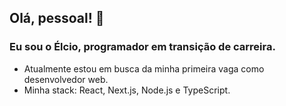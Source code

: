 ## Olá, pessoal! 👋
### Eu sou o Élcio, programador em transição de carreira.

- Atualmente estou em busca da minha primeira vaga como desenvolvedor web.
- Minha stack: React, Next.js, Node.js e TypeScript.

<!--
**elcioalmeida/elcioalmeida** is a ✨ _special_ ✨ repository because its `README.md` (this file) appears on your GitHub profile.

Here are some ideas to get you started:

- 🔭 I’m currently working on ...
- 🌱 I’m currently learning ...
- 👯 I’m looking to collaborate on ...
- 🤔 I’m looking for help with ...
- 💬 Ask me about ...
- 📫 How to reach me: ...
- 😄 Pronouns: ...
- ⚡ Fun fact: ...
-->
